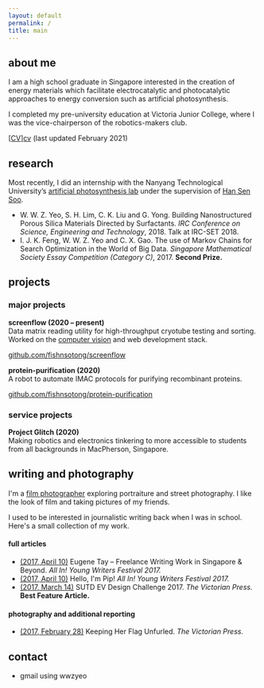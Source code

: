 ```yaml
---
layout: default
permalink: /
title: main
---
```


<h2 class="mainTitle">about me</h2>
I am a high school graduate in Singapore interested in the creation of energy
materials which facilitate electrocatalytic and photocatalytic approaches to
energy conversion such as artificial photosynthesis.

I completed my pre-university education at Victoria Junior College, where I was
the vice-chairperson of the robotics-makers club.

[[CV]][cv] (last updated February 2021)


## research
Most recently, I did an internship with the Nanyang Technological University’s
[artificial photosynthesis lab][group] under the supervision of [Han Sen
Soo][hansen].

- W. W. Z. Yeo, S. H. Lim, C. K. Liu and G. Yong. Building Nanostructured Porous
  Silica Materials Directed by Surfactants. *IRC Conference on Science,
  Engineering and Technology*, 2018.
  Talk at IRC-SET 2018.
- I. J. K. Feng, W. W. Z. Yeo and C. X. Gao. The use of Markov Chains for Search
  Optimization in the World of Big Data. *Singapore Mathematical Society Essay
  Competition (Category C)*, 2017. **Second Prize.**

## projects

### major projects

**screenflow (2020 – present)** \
Data matrix reading utility for high-throughput cryotube testing and sorting. \
Worked on the [computer vision][nb-1] and web development stack.

[github.com/fishnsotong/screenflow](https://github.com/fishnsotong/screenflow)

**protein-purification (2020)** \
A robot to automate IMAC protocols for purifying recombinant proteins.

[github.com/fishnsotong/protein-purification](https://github.com/fishnsotong/protein-purification)

### service projects

**Project Glitch (2020)** \
Making robotics and electronics tinkering to more accessible to students from all
backgrounds in MacPherson, Singapore.

## writing and photography
I'm a [film photographer][photos] exploring portraiture and street photography.
I like the look of film and taking pictures of my friends.

I used to be interested in journalistic writing back when I was in school.
Here's a small collection of my work. 

#### full articles
- [(2017, April 10)][writing-3] Eugene Tay – Freelance Writing Work in Singapore & Beyond. *All In! Young Writers Festival 2017.*
- [(2017, April 10)][writing-2] Hello, I'm Pip! *All In! Young Writers Festival 2017.*
- [(2017, March 14)][writing-1] SUTD EV Design Challenge 2017. *The Victorian Press.* \
  **Best Feature Article.**

#### photography and additional reporting
- [(2017, February 28)][writing-4] Keeping Her Flag Unfurled. *The Victorian Press.*

## contact
- gmail using wwzyeo

[cv]: /cv/
[group]: https://personal.ntu.edu.sg/hansen/webpage/public/main.htm
[hansen]: https://dr.ntu.edu.sg/cris/rp/rp00555
[photos]: https://vsco.co/fishnsotong/gallery
[writing-1]: http://thevictorianpress.com/sutd-ev-design-challenge-2017/
[writing-2]: https://all-in.bookcouncil.sg/2017/page/399.html
[writing-3]: https://all-in.bookcouncil.sg/2017/page/396.html
[writing-4]: http://thevictorianpress.com/keeping-flag-unfurled/
[nb-1]: https://public.superheated.systems/screenflow.html
